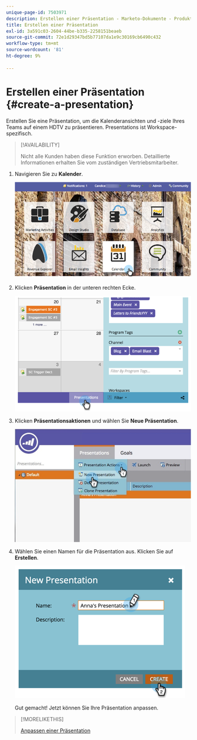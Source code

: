 ```yaml
---
unique-page-id: 7503971
description: Erstellen einer Präsentation - Marketo-Dokumente - Produktdokumentation
title: Erstellen einer Präsentation
exl-id: 3a591c03-2604-44be-b335-2258151beaeb
source-git-commit: 72e1d29347bd5b77107da1e9c30169cb6490c432
workflow-type: tm+mt
source-wordcount: '81'
ht-degree: 9%

---
```


# Erstellen einer Präsentation {#create-a-presentation}

Erstellen Sie eine Präsentation, um die Kalenderansichten und -ziele Ihres Teams auf einem HDTV zu präsentieren. Presentations ist Workspace-spezifisch.

>[!AVAILABILITY]
>
>
>Nicht alle Kunden haben diese Funktion erworben. Detaillierte Informationen erhalten Sie vom zuständigen Vertriebsmitarbeiter.

1. Navigieren Sie zu **Kalender**.

   ![](assets/2017-05-10-15-30-47.png)

1. Klicken **Präsentation** in der unteren rechten Ecke.

   ![](assets/image2015-3-18-12-3a29-3a26.png)

1. Klicken **Präsentationsaktionen** und wählen Sie **Neue Präsentation**.

   ![](assets/image2015-3-26-12-3a38-3a6.png)

1. Wählen Sie einen Namen für die Präsentation aus. Klicken Sie auf **Erstellen**.

   ![](assets/image2015-3-18-12-3a32-3a30.png)

   Gut gemacht! Jetzt können Sie Ihre Präsentation anpassen.

>[!MORELIKETHIS]
>
>[Anpassen einer Präsentation](/help/marketo/product-docs/core-marketo-concepts/marketing-calendar/calendar-hd/customize-a-presentation.md)

